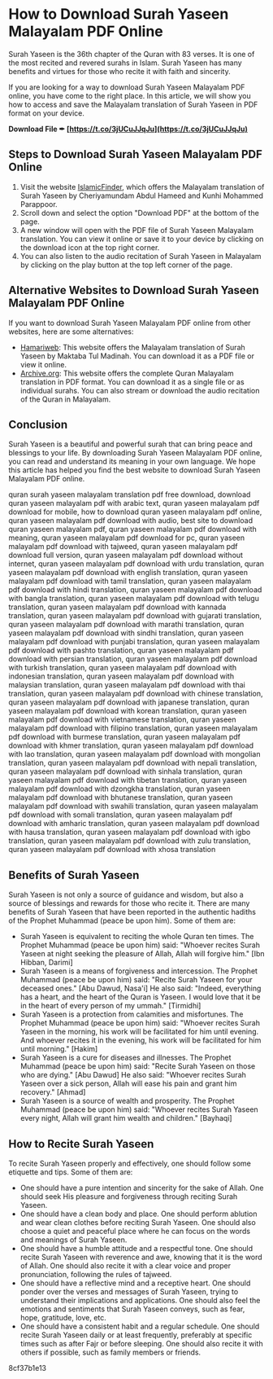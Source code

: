 # How to Download Surah Yaseen Malayalam PDF Online
 
Surah Yaseen is the 36th chapter of the Quran with 83 verses. It is one of the most recited and revered surahs in Islam. Surah Yaseen has many benefits and virtues for those who recite it with faith and sincerity.
 
If you are looking for a way to download Surah Yaseen Malayalam PDF online, you have come to the right place. In this article, we will show you how to access and save the Malayalam translation of Surah Yaseen in PDF format on your device.
 
**Download File ✒ [https://t.co/3jUCuJJqJu](https://t.co/3jUCuJJqJu)**


 
## Steps to Download Surah Yaseen Malayalam PDF Online
 
1. Visit the website [IslamicFinder](https://www.islamicfinder.org/quran/surah-yaseen/?translation=malayalam-cheriyamundam-abdul-hameed-and-kunhi-mohammed-parappoor), which offers the Malayalam translation of Surah Yaseen by Cheriyamundam Abdul Hameed and Kunhi Mohammed Parappoor.
2. Scroll down and select the option "Download PDF" at the bottom of the page.
3. A new window will open with the PDF file of Surah Yaseen Malayalam translation. You can view it online or save it to your device by clicking on the download icon at the top right corner.
4. You can also listen to the audio recitation of Surah Yaseen in Malayalam by clicking on the play button at the top left corner of the page.

## Alternative Websites to Download Surah Yaseen Malayalam PDF Online
 
If you want to download Surah Yaseen Malayalam PDF online from other websites, here are some alternatives:

- [Hamariweb](https://hamariweb.com/islam/download-Surah-Yaseen-malayalam-translation-pdf): This website offers the Malayalam translation of Surah Yaseen by Maktaba Tul Madinah. You can download it as a PDF file or view it online.
- [Archive.org](https://archive.org/details/QuranMalayalamTranslation): This website offers the complete Quran Malayalam translation in PDF format. You can download it as a single file or as individual surahs. You can also stream or download the audio recitation of the Quran in Malayalam.

## Conclusion
 
Surah Yaseen is a beautiful and powerful surah that can bring peace and blessings to your life. By downloading Surah Yaseen Malayalam PDF online, you can read and understand its meaning in your own language. We hope this article has helped you find the best website to download Surah Yaseen Malayalam PDF online.
 
quran surah yaseen malayalam translation pdf free download,  download quran yaseen malayalam pdf with arabic text,  quran yaseen malayalam pdf download for mobile,  how to download quran yaseen malayalam pdf online,  quran yaseen malayalam pdf download with audio,  best site to download quran yaseen malayalam pdf,  quran yaseen malayalam pdf download with meaning,  quran yaseen malayalam pdf download for pc,  quran yaseen malayalam pdf download with tajweed,  quran yaseen malayalam pdf download full version,  quran yaseen malayalam pdf download without internet,  quran yaseen malayalam pdf download with urdu translation,  quran yaseen malayalam pdf download with english translation,  quran yaseen malayalam pdf download with tamil translation,  quran yaseen malayalam pdf download with hindi translation,  quran yaseen malayalam pdf download with bangla translation,  quran yaseen malayalam pdf download with telugu translation,  quran yaseen malayalam pdf download with kannada translation,  quran yaseen malayalam pdf download with gujarati translation,  quran yaseen malayalam pdf download with marathi translation,  quran yaseen malayalam pdf download with sindhi translation,  quran yaseen malayalam pdf download with punjabi translation,  quran yaseen malayalam pdf download with pashto translation,  quran yaseen malayalam pdf download with persian translation,  quran yaseen malayalam pdf download with turkish translation,  quran yaseen malayalam pdf download with indonesian translation,  quran yaseen malayalam pdf download with malaysian translation,  quran yaseen malayalam pdf download with thai translation,  quran yaseen malayalam pdf download with chinese translation,  quran yaseen malayalam pdf download with japanese translation,  quran yaseen malayalam pdf download with korean translation,  quran yaseen malayalam pdf download with vietnamese translation,  quran yaseen malayalam pdf download with filipino translation,  quran yaseen malayalam pdf download with burmese translation,  quran yaseen malayalam pdf download with khmer translation,  quran yaseen malayalam pdf download with lao translation,  quran yaseen malayalam pdf download with mongolian translation,  quran yaseen malayalam pdf download with nepali translation,  quran yaseen malayalam pdf download with sinhala translation,  quran yaseen malayalam pdf download with tibetan translation,  quran yaseen malayalam pdf download with dzongkha translation,  quran yaseen malayalam pdf download with bhutanese translation,  quran yaseen malayalam pdf download with swahili translation,  quran yaseen malayalam pdf download with somali translation,  quran yaseen malayalam pdf download with amharic translation,  quran yaseen malayalam pdf download with hausa translation,  quran yaseen malayalam pdf download with igbo translation,  quran yaseen malayalam pdf download with zulu translation,  quran yaseen malayalam pdf download with xhosa translation
  
## Benefits of Surah Yaseen
 
Surah Yaseen is not only a source of guidance and wisdom, but also a source of blessings and rewards for those who recite it. There are many benefits of Surah Yaseen that have been reported in the authentic hadiths of the Prophet Muhammad (peace be upon him). Some of them are:

- Surah Yaseen is equivalent to reciting the whole Quran ten times. The Prophet Muhammad (peace be upon him) said: "Whoever recites Surah Yaseen at night seeking the pleasure of Allah, Allah will forgive him." [Ibn Hibban, Darimi]
- Surah Yaseen is a means of forgiveness and intercession. The Prophet Muhammad (peace be upon him) said: "Recite Surah Yaseen for your deceased ones." [Abu Dawud, Nasa'i] He also said: "Indeed, everything has a heart, and the heart of the Quran is Yaseen. I would love that it be in the heart of every person of my ummah." [Tirmidhi]
- Surah Yaseen is a protection from calamities and misfortunes. The Prophet Muhammad (peace be upon him) said: "Whoever recites Surah Yaseen in the morning, his work will be facilitated for him until evening. And whoever recites it in the evening, his work will be facilitated for him until morning." [Hakim]
- Surah Yaseen is a cure for diseases and illnesses. The Prophet Muhammad (peace be upon him) said: "Recite Surah Yaseen on those who are dying." [Abu Dawud] He also said: "Whoever recites Surah Yaseen over a sick person, Allah will ease his pain and grant him recovery." [Ahmad]
- Surah Yaseen is a source of wealth and prosperity. The Prophet Muhammad (peace be upon him) said: "Whoever recites Surah Yaseen every night, Allah will grant him wealth and children." [Bayhaqi]

## How to Recite Surah Yaseen
 
To recite Surah Yaseen properly and effectively, one should follow some etiquette and tips. Some of them are:

- One should have a pure intention and sincerity for the sake of Allah. One should seek His pleasure and forgiveness through reciting Surah Yaseen.
- One should have a clean body and place. One should perform ablution and wear clean clothes before reciting Surah Yaseen. One should also choose a quiet and peaceful place where he can focus on the words and meanings of Surah Yaseen.
- One should have a humble attitude and a respectful tone. One should recite Surah Yaseen with reverence and awe, knowing that it is the word of Allah. One should also recite it with a clear voice and proper pronunciation, following the rules of tajweed.
- One should have a reflective mind and a receptive heart. One should ponder over the verses and messages of Surah Yaseen, trying to understand their implications and applications. One should also feel the emotions and sentiments that Surah Yaseen conveys, such as fear, hope, gratitude, love, etc.
- One should have a consistent habit and a regular schedule. One should recite Surah Yaseen daily or at least frequently, preferably at specific times such as after Fajr or before sleeping. One should also recite it with others if possible, such as family members or friends.

 8cf37b1e13
 
